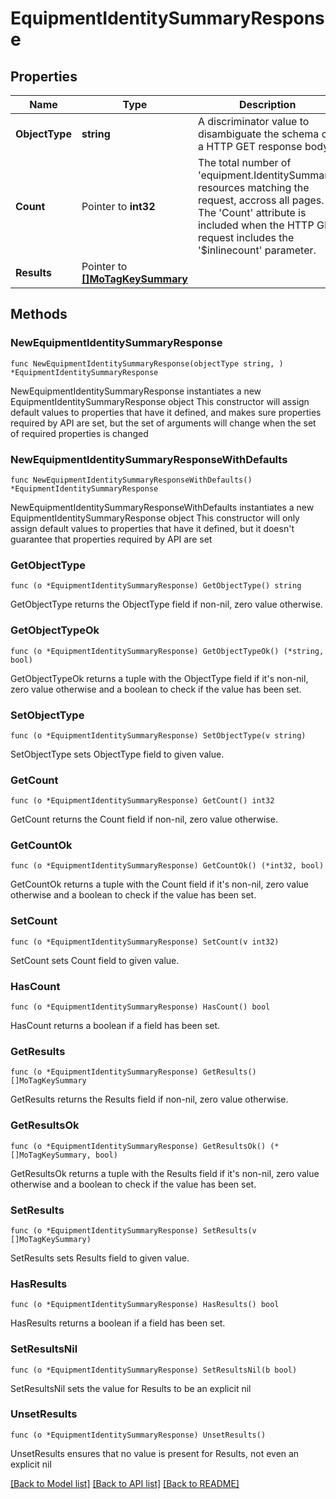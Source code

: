 # EquipmentIdentitySummaryResponse

## Properties

Name | Type | Description | Notes
------------ | ------------- | ------------- | -------------
**ObjectType** | **string** | A discriminator value to disambiguate the schema of a HTTP GET response body. | 
**Count** | Pointer to **int32** | The total number of &#39;equipment.IdentitySummary&#39; resources matching the request, accross all pages. The &#39;Count&#39; attribute is included when the HTTP GET request includes the &#39;$inlinecount&#39; parameter. | [optional] 
**Results** | Pointer to [**[]MoTagKeySummary**](mo.TagKeySummary.md) |  | [optional] 

## Methods

### NewEquipmentIdentitySummaryResponse

`func NewEquipmentIdentitySummaryResponse(objectType string, ) *EquipmentIdentitySummaryResponse`

NewEquipmentIdentitySummaryResponse instantiates a new EquipmentIdentitySummaryResponse object
This constructor will assign default values to properties that have it defined,
and makes sure properties required by API are set, but the set of arguments
will change when the set of required properties is changed

### NewEquipmentIdentitySummaryResponseWithDefaults

`func NewEquipmentIdentitySummaryResponseWithDefaults() *EquipmentIdentitySummaryResponse`

NewEquipmentIdentitySummaryResponseWithDefaults instantiates a new EquipmentIdentitySummaryResponse object
This constructor will only assign default values to properties that have it defined,
but it doesn't guarantee that properties required by API are set

### GetObjectType

`func (o *EquipmentIdentitySummaryResponse) GetObjectType() string`

GetObjectType returns the ObjectType field if non-nil, zero value otherwise.

### GetObjectTypeOk

`func (o *EquipmentIdentitySummaryResponse) GetObjectTypeOk() (*string, bool)`

GetObjectTypeOk returns a tuple with the ObjectType field if it's non-nil, zero value otherwise
and a boolean to check if the value has been set.

### SetObjectType

`func (o *EquipmentIdentitySummaryResponse) SetObjectType(v string)`

SetObjectType sets ObjectType field to given value.


### GetCount

`func (o *EquipmentIdentitySummaryResponse) GetCount() int32`

GetCount returns the Count field if non-nil, zero value otherwise.

### GetCountOk

`func (o *EquipmentIdentitySummaryResponse) GetCountOk() (*int32, bool)`

GetCountOk returns a tuple with the Count field if it's non-nil, zero value otherwise
and a boolean to check if the value has been set.

### SetCount

`func (o *EquipmentIdentitySummaryResponse) SetCount(v int32)`

SetCount sets Count field to given value.

### HasCount

`func (o *EquipmentIdentitySummaryResponse) HasCount() bool`

HasCount returns a boolean if a field has been set.

### GetResults

`func (o *EquipmentIdentitySummaryResponse) GetResults() []MoTagKeySummary`

GetResults returns the Results field if non-nil, zero value otherwise.

### GetResultsOk

`func (o *EquipmentIdentitySummaryResponse) GetResultsOk() (*[]MoTagKeySummary, bool)`

GetResultsOk returns a tuple with the Results field if it's non-nil, zero value otherwise
and a boolean to check if the value has been set.

### SetResults

`func (o *EquipmentIdentitySummaryResponse) SetResults(v []MoTagKeySummary)`

SetResults sets Results field to given value.

### HasResults

`func (o *EquipmentIdentitySummaryResponse) HasResults() bool`

HasResults returns a boolean if a field has been set.

### SetResultsNil

`func (o *EquipmentIdentitySummaryResponse) SetResultsNil(b bool)`

 SetResultsNil sets the value for Results to be an explicit nil

### UnsetResults
`func (o *EquipmentIdentitySummaryResponse) UnsetResults()`

UnsetResults ensures that no value is present for Results, not even an explicit nil

[[Back to Model list]](../README.md#documentation-for-models) [[Back to API list]](../README.md#documentation-for-api-endpoints) [[Back to README]](../README.md)


